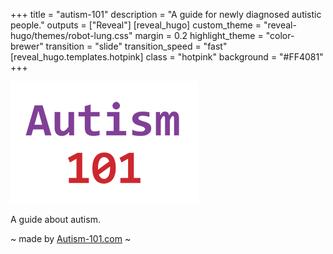 +++
title = "autism-101"
description = "A guide for newly diagnosed autistic people."
outputs = ["Reveal"]
[reveal_hugo]
custom_theme = "reveal-hugo/themes/robot-lung.css"
margin = 0.2
highlight_theme = "color-brewer"
transition = "slide"
transition_speed = "fast"
[reveal_hugo.templates.hotpink]
class = "hotpink"
background = "#FF4081"
+++

<img src="logo.png" alt="Autism-101">

A guide about autism.

~ made by [Autism-101.com](https://autism-101.com/) ~